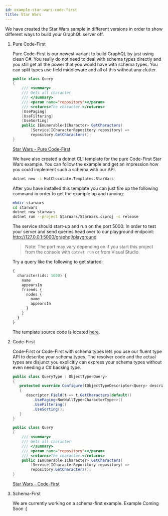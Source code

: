 ```yaml
---
id: example-star-wars-code-first
title: Star Wars
---
```


We have created the Star Wars sample in different versions in order to show different ways to build your GraphQL server off.

1. Pure Code-First

   Pure Code-First is our newest variant to build GraphQL by just using clean C#. You really do not need to deal with schema types directly and you still get all the power that you would have with schema types. You can split types use field middleware and all of this without any clutter.

   ```csharp
   public class Query
   {
       /// <summary>
       /// Gets all character.
       /// </summary>
       /// <param name="repository"></param>
       /// <returns>The character.</returns>
       [UsePaging]
       [UseFiltering]
       [UseSorting]
       public IEnumerable<ICharacter> GetCharacters(
           [Service]ICharacterRepository repository) =>
           repository.GetCharacters();
   }
   ```

   [Star Wars - Pure Code-First](https://github.com/ChilliCream/hotchocolate-examples/tree/master/misc/PureCodeFirst)

   We have also created a dotnet CLI template for the pure Code-First Star Wars example. You can follow the example and get an impression how you could implement such a schema with our API.

   ```bash
   dotnet new -i HotChocolate.Templates.StarWars
   ```

   After you have installed this template you can just fire up the following command in order to get the example up and running:

   ```bash
   mkdir starwars
   cd starwars
   dotnet new starwars
   dotnet run --project StarWars/StarWars.csproj -c release
   ```

   The service should start-up and run on the port 5000. In order to test your server and send queries head over to our playground endpoint: http://127.0.0.1:5000/graphql/playground

   > Note: The port may vary depending on if you start this project from the console with `dotnet run` or from Visual Studio.

   Try a query like the following to get started:

   ```graphql
   {
     character(ids: 1000) {
       name
       appearsIn
       friends {
         nodes {
           name
           appearsIn
         }
       }
     }
   }
   ```

   The template source code is located [here](https://github.com/ChilliCream/hotchocolate/tree/master/examples).

2. Code-First

   Code-First or Code-First with schema types lets you use our fluent type API to describe your schema types. The resolver code and the actual types are disjunct you explicitly can express your schema types without even needing a C# backing type.

   ```csharp
   public class QueryType : ObjectType<Query>
   {
      protected override Configure(IObjectTypeDescriptor<Query> descriptor)
      {
         descriptor.Field(t => t.GetCharacters(default))
            .UsePaging<NonNullType<CharacterType>>()
            .UseFiltering()
            .UseSorting();
      }
   }

   public class Query
   {
       /// <summary>
       /// Gets all character.
       /// </summary>
       /// <param name="repository"></param>
       /// <returns>The character.</returns>
       public IEnumerable<ICharacter> GetCharacters(
           [Service]ICharacterRepository repository) =>
           repository.GetCharacters();
   }
   ```

   [Star Wars - Code-First](https://github.com/ChilliCream/hotchocolate-examples/tree/master/misc/CodeFirst)

3. Schema-First

   We are currently working on a schema-first example. Example Coming Soon :)
